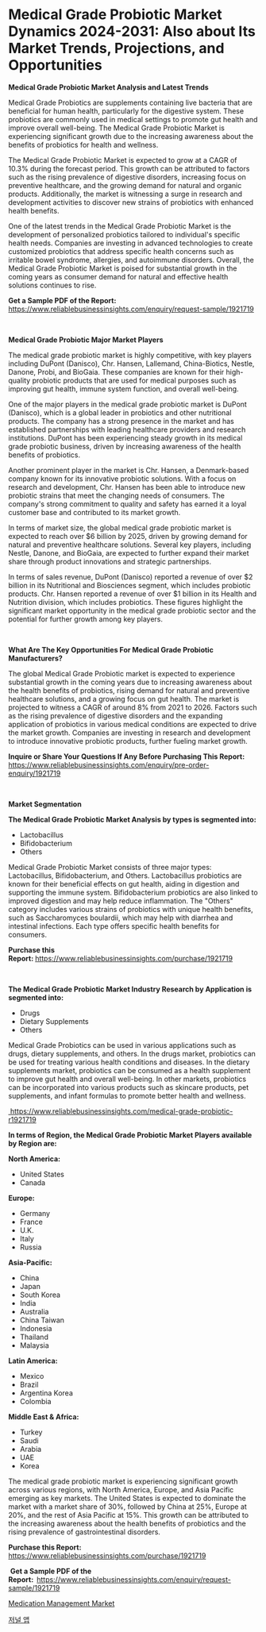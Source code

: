 <p><h1>Medical Grade Probiotic Market Dynamics 2024-2031: Also about Its Market Trends, Projections, and Opportunities</h1></p><p><strong>Medical Grade Probiotic Market Analysis and Latest Trends</strong></p>
<p><p>Medical Grade Probiotics are supplements containing live bacteria that are beneficial for human health, particularly for the digestive system. These probiotics are commonly used in medical settings to promote gut health and improve overall well-being. The Medical Grade Probiotic Market is experiencing significant growth due to the increasing awareness about the benefits of probiotics for health and wellness.</p><p>The Medical Grade Probiotic Market is expected to grow at a CAGR of 10.3% during the forecast period. This growth can be attributed to factors such as the rising prevalence of digestive disorders, increasing focus on preventive healthcare, and the growing demand for natural and organic products. Additionally, the market is witnessing a surge in research and development activities to discover new strains of probiotics with enhanced health benefits.</p><p>One of the latest trends in the Medical Grade Probiotic Market is the development of personalized probiotics tailored to individual's specific health needs. Companies are investing in advanced technologies to create customized probiotics that address specific health concerns such as irritable bowel syndrome, allergies, and autoimmune disorders. Overall, the Medical Grade Probiotic Market is poised for substantial growth in the coming years as consumer demand for natural and effective health solutions continues to rise.</p></p>
<p><strong>Get a Sample PDF of the Report:&nbsp;</strong> <a href="https://www.reliablebusinessinsights.com/enquiry/request-sample/1921719">https://www.reliablebusinessinsights.com/enquiry/request-sample/1921719</a></p>
<p>&nbsp;</p>
<p><strong>Medical Grade Probiotic Major Market Players</strong></p>
<p><p>The medical grade probiotic market is highly competitive, with key players including DuPont (Danisco), Chr. Hansen, Lallemand, China-Biotics, Nestle, Danone, Probi, and BioGaia. These companies are known for their high-quality probiotic products that are used for medical purposes such as improving gut health, immune system function, and overall well-being.</p><p>One of the major players in the medical grade probiotic market is DuPont (Danisco), which is a global leader in probiotics and other nutritional products. The company has a strong presence in the market and has established partnerships with leading healthcare providers and research institutions. DuPont has been experiencing steady growth in its medical grade probiotic business, driven by increasing awareness of the health benefits of probiotics.</p><p>Another prominent player in the market is Chr. Hansen, a Denmark-based company known for its innovative probiotic solutions. With a focus on research and development, Chr. Hansen has been able to introduce new probiotic strains that meet the changing needs of consumers. The company's strong commitment to quality and safety has earned it a loyal customer base and contributed to its market growth.</p><p>In terms of market size, the global medical grade probiotic market is expected to reach over $6 billion by 2025, driven by growing demand for natural and preventive healthcare solutions. Several key players, including Nestle, Danone, and BioGaia, are expected to further expand their market share through product innovations and strategic partnerships.</p><p>In terms of sales revenue, DuPont (Danisco) reported a revenue of over $2 billion in its Nutritional and Biosciences segment, which includes probiotic products. Chr. Hansen reported a revenue of over $1 billion in its Health and Nutrition division, which includes probiotics. These figures highlight the significant market opportunity in the medical grade probiotic sector and the potential for further growth among key players.</p></p>
<p>&nbsp;</p>
<p><strong>What Are The Key Opportunities For Medical Grade Probiotic Manufacturers?</strong></p>
<p><p>The global Medical Grade Probiotic market is expected to experience substantial growth in the coming years due to increasing awareness about the health benefits of probiotics, rising demand for natural and preventive healthcare solutions, and a growing focus on gut health. The market is projected to witness a CAGR of around 8% from 2021 to 2026. Factors such as the rising prevalence of digestive disorders and the expanding application of probiotics in various medical conditions are expected to drive the market growth. Companies are investing in research and development to introduce innovative probiotic products, further fueling market growth.</p></p>
<p><strong>Inquire or Share Your Questions If Any Before Purchasing This Report:</strong> <a href="https://www.reliablebusinessinsights.com/enquiry/pre-order-enquiry/1921719">https://www.reliablebusinessinsights.com/enquiry/pre-order-enquiry/1921719</a></p>
<p>&nbsp;</p>
<p><strong>Market Segmentation</strong></p>
<p><strong>The Medical Grade Probiotic Market Analysis by types is segmented into:</strong></p>
<p><ul><li>Lactobacillus</li><li>Bifidobacterium</li><li>Others</li></ul></p>
<p><p>Medical Grade Probiotic Market consists of three major types: Lactobacillus, Bifidobacterium, and Others. Lactobacillus probiotics are known for their beneficial effects on gut health, aiding in digestion and supporting the immune system. Bifidobacterium probiotics are also linked to improved digestion and may help reduce inflammation. The "Others" category includes various strains of probiotics with unique health benefits, such as Saccharomyces boulardii, which may help with diarrhea and intestinal infections. Each type offers specific health benefits for consumers.</p></p>
<p><strong>Purchase this Report:&nbsp;</strong><a href="https://www.reliablebusinessinsights.com/purchase/1921719">https://www.reliablebusinessinsights.com/purchase/1921719</a></p>
<p>&nbsp;</p>
<p><strong>The Medical Grade Probiotic Market Industry Research by Application is segmented into:</strong></p>
<p><ul><li>Drugs</li><li>Dietary Supplements</li><li>Others</li></ul></p>
<p><p>Medical Grade Probiotics can be used in various applications such as drugs, dietary supplements, and others. In the drugs market, probiotics can be used for treating various health conditions and diseases. In the dietary supplements market, probiotics can be consumed as a health supplement to improve gut health and overall well-being. In other markets, probiotics can be incorporated into various products such as skincare products, pet supplements, and infant formulas to promote better health and wellness.</p></p>
<p><a href="https://www.reliablebusinessinsights.com/medical-grade-probiotic-r1921719">&nbsp;https://www.reliablebusinessinsights.com/medical-grade-probiotic-r1921719</a></p>
<p><strong>In terms of Region, the Medical Grade Probiotic Market Players available by Region are:</strong></p>
<p>
    <p> <strong> North America: </strong>
        <ul>
            <li>United States</li>
            <li>Canada</li>
        </ul>
        </p> 
    <p> <strong> Europe: </strong>
        <ul>
            <li>Germany</li>
            <li>France</li>
            <li>U.K.</li>
            <li>Italy</li>
            <li>Russia</li>
        </ul>
        </p> 
    <p> <strong> Asia-Pacific: </strong>
        <ul>
            <li>China</li>
            <li>Japan</li>
            <li>South Korea</li>
            <li>India</li>
            <li>Australia</li>
            <li>China Taiwan</li>
            <li>Indonesia</li>
            <li>Thailand</li>
            <li>Malaysia</li>
        </ul>
        </p> 
    <p> <strong> Latin America: </strong>
        <ul>
            <li>Mexico</li>
            <li>Brazil</li>
            <li>Argentina Korea</li>
            <li>Colombia</li>
        </ul>
        </p> 
    <p> <strong> Middle East & Africa: </strong>
        <ul>
            <li>Turkey</li>
            <li>Saudi</li>
            <li>Arabia</li>
            <li>UAE</li>
            <li>Korea</li>
        </ul>
    </p>
    </p>
<p><p>The medical grade probiotic market is experiencing significant growth across various regions, with North America, Europe, and Asia Pacific emerging as key markets. The United States is expected to dominate the market with a market share of 30%, followed by China at 25%, Europe at 20%, and the rest of Asia Pacific at 15%. This growth can be attributed to the increasing awareness about the health benefits of probiotics and the rising prevalence of gastrointestinal disorders.</p></p>
<p><strong>Purchase this Report: </strong><a href="https://www.reliablebusinessinsights.com/purchase/1921719">https://www.reliablebusinessinsights.com/purchase/1921719</a></p>
<p>&nbsp;<strong>Get a Sample PDF of the Report:&nbsp;&nbsp;</strong><a href="https://www.reliablebusinessinsights.com/enquiry/request-sample/1921719">https://www.reliablebusinessinsights.com/enquiry/request-sample/1921719</a></p>
<p><strong></strong></p>
<p><p><a href="https://issuu.com/reportprime-2/docs/medication-management-market-size-2030.pptx">Medication Management Market</a></p><p><a href="https://github.com/rsg307664904/Market-Research-Report-List-3/blob/main/85712579597.md">저널 앱</a></p></p>